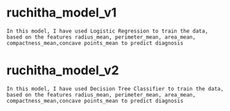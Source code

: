 # ruchitha_model_v1
    In this model, I have used Logistic Regression to train the data, based on the features radius_mean, perimeter_mean, area_mean, compactness_mean,concave points_mean to predict diagnosis

# ruchitha_model_v2
    In this model, I have used Decision Tree Classifier to train the data, based on the features radius_mean, perimeter_mean, area_mean, compactness_mean,concave points_mean to predict diagnosis
